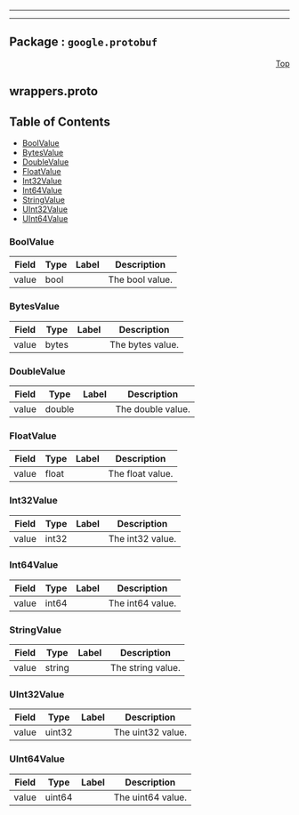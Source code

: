 
---

---

## Package : `google.protobuf`



<a name="top"></a>

<a name="API Reference for wrappers.proto"></a>
<p align="right"><a href="#top">Top</a></p>

## wrappers.proto


## Table of Contents
  - [BoolValue](#google.protobuf.BoolValue)
  - [BytesValue](#google.protobuf.BytesValue)
  - [DoubleValue](#google.protobuf.DoubleValue)
  - [FloatValue](#google.protobuf.FloatValue)
  - [Int32Value](#google.protobuf.Int32Value)
  - [Int64Value](#google.protobuf.Int64Value)
  - [StringValue](#google.protobuf.StringValue)
  - [UInt32Value](#google.protobuf.UInt32Value)
  - [UInt64Value](#google.protobuf.UInt64Value)







<a name="google.protobuf.BoolValue"></a>

### BoolValue



| Field | Type | Label | Description |
| ----- | ---- | ----- | ----------- |
| value | bool |  | The bool value. |
  





<a name="google.protobuf.BytesValue"></a>

### BytesValue



| Field | Type | Label | Description |
| ----- | ---- | ----- | ----------- |
| value | bytes |  | The bytes value. |
  





<a name="google.protobuf.DoubleValue"></a>

### DoubleValue



| Field | Type | Label | Description |
| ----- | ---- | ----- | ----------- |
| value | double |  | The double value. |
  





<a name="google.protobuf.FloatValue"></a>

### FloatValue



| Field | Type | Label | Description |
| ----- | ---- | ----- | ----------- |
| value | float |  | The float value. |
  





<a name="google.protobuf.Int32Value"></a>

### Int32Value



| Field | Type | Label | Description |
| ----- | ---- | ----- | ----------- |
| value | int32 |  | The int32 value. |
  





<a name="google.protobuf.Int64Value"></a>

### Int64Value



| Field | Type | Label | Description |
| ----- | ---- | ----- | ----------- |
| value | int64 |  | The int64 value. |
  





<a name="google.protobuf.StringValue"></a>

### StringValue



| Field | Type | Label | Description |
| ----- | ---- | ----- | ----------- |
| value | string |  | The string value. |
  





<a name="google.protobuf.UInt32Value"></a>

### UInt32Value



| Field | Type | Label | Description |
| ----- | ---- | ----- | ----------- |
| value | uint32 |  | The uint32 value. |
  





<a name="google.protobuf.UInt64Value"></a>

### UInt64Value



| Field | Type | Label | Description |
| ----- | ---- | ----- | ----------- |
| value | uint64 |  | The uint64 value. |
  




 <!-- end messages -->

 <!-- end enums -->

 <!-- end HasExtensions -->

 <!-- end services -->

